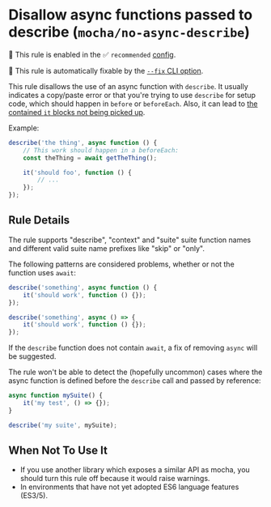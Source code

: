 # Disallow async functions passed to describe (`mocha/no-async-describe`)

💼 This rule is enabled in the ✅ `recommended` [config](https://github.com/lo1tuma/eslint-plugin-mocha#configs).

🔧 This rule is automatically fixable by the [`--fix` CLI option](https://eslint.org/docs/latest/user-guide/command-line-interface#--fix).

<!-- end auto-generated rule header -->

This rule disallows the use of an async function with `describe`. It usually indicates a copy/paste error or that you're trying to use `describe` for setup code, which should happen in `before` or `beforeEach`. Also, it can lead to [the contained `it` blocks not being picked up](https://github.com/mochajs/mocha/issues/2975).

Example:

```js
describe('the thing', async function () {
    // This work should happen in a beforeEach:
    const theThing = await getTheThing();

    it('should foo', function () {
        // ...
    });
});
```

## Rule Details

The rule supports "describe", "context" and "suite" suite function names and different valid suite name prefixes like "skip" or "only".

The following patterns are considered problems, whether or not the function uses `await`:

```js
describe('something', async function () {
    it('should work', function () {});
});

describe('something', async () => {
    it('should work', function () {});
});
```

If the `describe` function does not contain `await`, a fix of removing `async` will be suggested.

The rule won't be able to detect the (hopefully uncommon) cases where the async
function is defined before the `describe` call and passed by reference:

```js
async function mySuite() {
    it('my test', () => {});
}

describe('my suite', mySuite);
```

## When Not To Use It

- If you use another library which exposes a similar API as mocha, you should turn this rule off because it would raise warnings.
- In environments that have not yet adopted ES6 language features (ES3/5).
